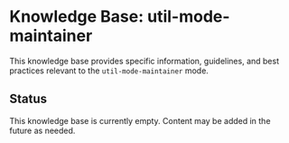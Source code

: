 # Knowledge Base: util-mode-maintainer

This knowledge base provides specific information, guidelines, and best practices relevant to the `util-mode-maintainer` mode.

## Status

This knowledge base is currently empty. Content may be added in the future as needed.
